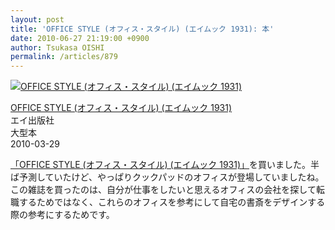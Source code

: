 ```yaml
---
layout: post
title: 'OFFICE STYLE (オフィス・スタイル) (エイムック 1931): 本'
date: 2010-06-27 21:19:00 +0900
author: Tsukasa OISHI
permalink: /articles/879
---
```



 [![OFFICE STYLE (オフィス・スタイル) (エイムック 1931)](https://images-na.ssl-images-amazon.com/images/I/51iphQpgBdL._SL160_.jpg "OFFICE STYLE (オフィス・スタイル) (エイムック 1931)")](http://www.amazon.co.jp/OFFICE-STYLE-%E3%82%AA%E3%83%95%E3%82%A3%E3%82%B9%E3%83%BB%E3%82%B9%E3%82%BF%E3%82%A4%E3%83%AB-%E3%82%A8%E3%82%A4%E3%83%A0%E3%83%83%E3%82%AF-1931/dp/4777915964%3FSubscriptionId%3DAKIAIKJECTBTL3JTYTKA%26tag%3Dkaeruspoon-22%26linkCode%3Dxm2%26camp%3D2025%26creative%3D165953%26creativeASIN%3D4777915964)  

 [OFFICE STYLE (オフィス・スタイル) (エイムック 1931)](http://www.amazon.co.jp/OFFICE-STYLE-%E3%82%AA%E3%83%95%E3%82%A3%E3%82%B9%E3%83%BB%E3%82%B9%E3%82%BF%E3%82%A4%E3%83%AB-%E3%82%A8%E3%82%A4%E3%83%A0%E3%83%83%E3%82%AF-1931/dp/4777915964%3FSubscriptionId%3DAKIAIKJECTBTL3JTYTKA%26tag%3Dkaeruspoon-22%26linkCode%3Dxm2%26camp%3D2025%26creative%3D165953%26creativeASIN%3D4777915964)  
エイ出版社  
大型本  
2010-03-29  

 [「OFFICE STYLE (オフィス・スタイル) (エイムック 1931)」](http://www.amazon.co.jp/OFFICE-STYLE-%E3%82%AA%E3%83%95%E3%82%A3%E3%82%B9%E3%83%BB%E3%82%B9%E3%82%BF%E3%82%A4%E3%83%AB-%E3%82%A8%E3%82%A4%E3%83%A0%E3%83%83%E3%82%AF-1931/dp/4777915964%3FSubscriptionId%3DAKIAIKJECTBTL3JTYTKA%26tag%3Dkaeruspoon-22%26linkCode%3Dxm2%26camp%3D2025%26creative%3D165953%26creativeASIN%3D4777915964)を買いました。半ば予測していたけど、やっぱりクックパッドのオフィスが登場していましたね。この雑誌を買ったのは、自分が仕事をしたいと思えるオフィスの会社を探して転職するためではなく、これらのオフィスを参考にして自宅の書斎をデザインする際の参考にするためです。  
